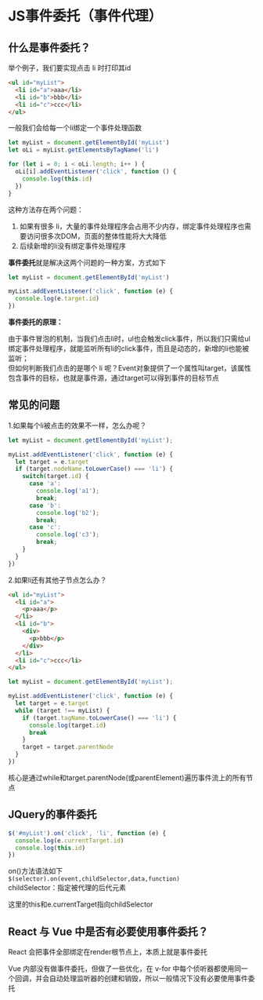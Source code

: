 # JS事件委托（事件代理）

## 什么是事件委托？

举个例子，我们要实现点击 li 时打印其id 
```html
<ul id="myList">
  <li id="a">aaa</li>
  <li id="b">bbb</li>
  <li id="c">ccc</li>
</ul>
```

一般我们会给每一个li绑定一个事件处理函数

```javascript
let myList = document.getElementById('myList')
let oLi = myList.getElementsByTagName('li')

for (let i = 0; i < oLi.length; i++ ) {
  oLi[i].addEventListener('click', function () {
    console.log(this.id)
  })
}
```

这种方法存在两个问题：
1. 如果有很多 li，大量的事件处理程序会占用不少内存，绑定事件处理程序也需要访问很多次DOM，页面的整体性能将大大降低
2. 后续新增的li没有绑定事件处理程序

**事件委托**就是解决这两个问题的一种方案，方式如下
```javascript
let myList = document.getElementById('myList')

myList.addEventListener('click', function (e) {
  console.log(e.target.id)
})
```

**事件委托的原理：**  

由于事件冒泡的机制，当我们点击li时，ul也会触发click事件，所以我们只需给ul绑定事件处理程序，就能监听所有li的click事件，而且是动态的，新增的li也能被监听；  
但如何判断我们点击的是哪个 li 呢？Event对象提供了一个属性叫target，该属性包含事件的目标，也就是事件源，通过target可以得到事件的目标节点  

## 常见的问题

1.如果每个li被点击的效果不一样，怎么办呢？
```javascript
let myList = document.getElementById('myList');

myList.addEventListener('click', function (e) {
  let target = e.target
  if (target.nodeName.toLowerCase() === 'li') {
    switch(target.id) {
      case 'a': 
        console.log('a1');
        break;
      case 'b': 
        console.log('b2');
        break;
      case 'c': 
        console.log('c3');
        break;
    }
  }
})
```

2.如果li还有其他子节点怎么办？
```html
<ul id="myList">
  <li id="a">
    <p>aaa</p>
  </li>
  <li id="b">
    <div>
      <p>bbb</p>
    </div>
  </li>
  <li id="c">ccc</li>
</ul>
```

```javascript
let myList = document.getElementById('myList');

myList.addEventListener('click', function (e) {
  let target = e.target
  while (target !== myList) {
    if (target.tagName.toLowerCase() === 'li') {
      console.log(target.id)
      break
    }
    target = target.parentNode
  }
})
```
核心是通过while和target.parentNode(或parentElement)遍历事件流上的所有节点

## JQuery的事件委托
```javascript
$('#myList').on('click', 'li', function (e) {
  console.log(e.currentTarget.id)
  console.log(this.id)
})
```
on()方法语法如下  
`$(selector).on(event,childSelector,data,function)`  
childSelector：指定被代理的后代元素

这里的this和e.currentTarget指向childSelector

## React 与 Vue 中是否有必要使用事件委托？

React 会把事件全部绑定在render根节点上，本质上就是事件委托  

Vue 内部没有做事件委托，但做了一些优化，在 v-for 中每个侦听器都使用同一个回调，并会自动处理监听器的创建和销毁，所以一般情况下没有必要使用事件委托